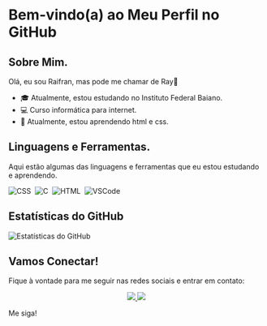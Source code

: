 # Bem-vindo(a) ao Meu Perfil no GitHub

## Sobre Mim.

Olá, eu sou Raifran, mas pode me chamar de Ray👋

- 🎓 Atualmente, estou estudando no Instituto Federal Baiano.
- 💻 Curso informática para internet.
- 🌱 Atualmente, estou aprendendo html e css.


## Linguagens e Ferramentas.

Aqui estão algumas das linguagens e ferramentas que eu estou estudando e aprendendo.

![CSS](https://img.shields.io/badge/-CSS-0D1117?style=for-the-badge&logo=CSS3&logoColor=1572B6&labelColor=0D1117)&nbsp;
![C](https://img.shields.io/badge/-C-0D1117?style=for-the-badge&logo=HTML5&logoColor=1572B6&labelColor=0D1117)&nbsp;
![HTML](https://img.shields.io/badge/-HTML-0D1117?style=for-the-badge&logo=C&logoColor=1572B6&labelColor=0D1117)&nbsp;
![VSCode](https://img.shields.io/badge/-VSCode-0D1117?style=for-the-badge&logo=visual-studio-code&logoColor=blue&labelColor=0D1117)&nbsp;



## Estatísticas do GitHub

![Estatísticas do GitHub](https://github-readme-stats.vercel.app/api?username=raifra&show_icons=true&theme=radical)

## Vamos Conectar!

Fique à vontade para me seguir nas redes sociais e entrar em contato:
<div align="center"> 
<a href="https://www.instagram.com/ray_guamaraes0/" target="_blank"><img src="https://img.shields.io/badge/-Instagram-%23E4405F?style=for-the-badge&logo=instagram&logoColor=white"</a>
<a href = "mailto:raifransantos123456@gmail.com"> <img src="https://img.shields.io/badge/-Gmail-%23333?style=for-the-badge&logo=gmail&logoColor=white" target="_blank"></a>
</div>

Me siga!

